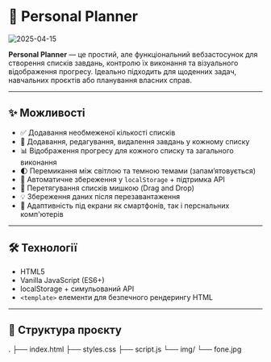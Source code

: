 # 📝 Personal Planner

![2025-04-15](https://github.com/user-attachments/assets/10ea8cb8-0dc8-4d3b-9109-3393219153db)

**Personal Planner** — це простий, але функціональний вебзастосунок для створення списків завдань, контролю їх виконання та візуального відображення прогресу. Ідеально підходить для щоденних задач, навчальних проєктів або планування власних справ.

---

## ✨ Можливості

- ✅ Додавання необмеженої кількості списків
- 🧠 Додавання, редагування, видалення завдань у кожному списку
- 📊 Відображення прогресу для кожного списку та загального виконання
- 🌓 Перемикання між світлою та темною темами (запам’ятовується)
- 💾 Автоматичне збереження у `localStorage` + підтримка API
- 🧲 Перетягування списків мишкою (Drag and Drop)
- 💡 Збереження даних після перезавантаження
- 📱 Адаптивність під екрани як смартфонів, так і перснальних комп'ютерів

---

## 🛠️ Технології

- HTML5
- Vanilla JavaScript (ES6+)
- localStorage + симульований API
- `<template>` елементи для безпечного рендерингу HTML

---

## 📁 Структура проєкту
. ├── index.html ├── styles.css ├── script.js └── img/ └── fone.jpg
